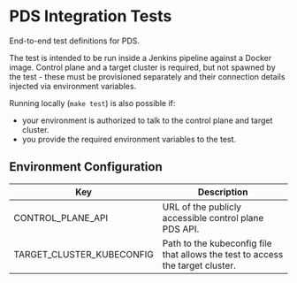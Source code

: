 # PDS Integration Tests

End-to-end test definitions for PDS.

The test is intended to be run inside a Jenkins pipeline against a Docker image.
Control plane and a target cluster is required, but not spawned by the test - these must be provisioned separately
and their connection details injected via environment variables.

Running locally (`make test`) is also possible if:

- your environment is authorized to talk to the control plane and target cluster.
- you provide the required environment variables to the test.

## Environment Configuration

| Key                       | Description                                                                           |
|---------------------------|---------------------------------------------------------------------------------------|
| CONTROL_PLANE_API         | URL of the publicly accessible control plane PDS API.                                 |
| TARGET_CLUSTER_KUBECONFIG | Path to the kubeconfig file that allows the test to access the target cluster.        |
